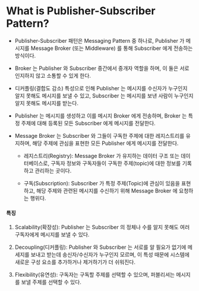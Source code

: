 # What is Publisher-Subscriber Pattern?

  * Publisher-Subscriber 패턴은 Messaging Pattern 중 하나로, Publisher 가 메시지를 Message Broker (또는 Middleware) 를 통해 Subscriber 에게 전송하는 방식이다.

  * Broker 는  Publisher 와 Subscriber 중간에서 중개자 역할을 하며, 이 둘은 서로 인지하지 않고 소통할 수 있게 한다.

  * 디커플링(결합도 감소) 특성으로 인해 Publisher 는 메시지를 수신자가 누구인지 알지 못해도 메시지를 보낼 수 있고, Subscriber 는 메시지를 보낸 사람이 누구인지 알지 못해도 메시지를 받는다.

  * Publisher 는 메시지를 생성하고 이를 메시지 Broker 에게 전송하며, Broker 는 특정 주제에 대해 등록된 모든 Subscriber 에게 메시지를 전달한다.

  * Message Broker 는 Subscriber 와 그들이 구독한 주제에 대한 레지스트리를 유지하며, 해당 주제에 관심을 표현한 모든 Publisher 에게 메시지를 전달한다.

    * 레지스트리(Registry): Message Broker 가 유지하는 데이터 구조 또는 데이터베이스로, 구독자 정보와 구독자들이 구독한 주제(topic)에 대한 정보를 기록하고 관리하는 곳이다.

    * 구독(Subscription): Subscriber 가 특정 주제(Topic)에 관심이 있음을 표현하고, 해당 주제와 관련된 메시지를 수신하기 위해 Message Broker 에 요청하는 행위다.

#### 특징

  1. Scalability(확장성): Publisher 는 Subscriber 의 정체나 수를 알지 못해도 여러 구독자에게 메시지를 보낼 수 있다.

  2. Decoupling(디커플링): Publisher 와 Subscriber 는 서로를 알 필요가 없기에 메세지를 보내고 받는데 송신자/수신자가 누구인지 모르며, 이 특성 때문에 시스템에 새로운 구성 요소를 추가하거나 제거하기가 더 쉬워진다.

  3. Flexibility(유연성): 구독자는 구독할 주제를 선택할 수 있으며, 퍼블리셔는 메시지를 보낼 주제를 선택할 수 있다.

